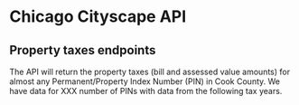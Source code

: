 # Chicago Cityscape API

## Property taxes endpoints
The API will return the property taxes (bill and assessed value amounts) for almost any Permanent/Property Index Number (PIN) in Cook County. We have data for XXX number of PINs with data from the following tax years. 

